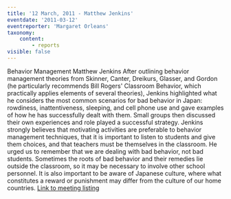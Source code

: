 ```yaml
---
title: '12 March, 2011 - Matthew Jenkins'
eventdate: '2011-03-12'
eventreporter: 'Margaret Orleans'
taxonomy:
    content:
        - reports
visible: false
---
```


Behavior Management
Matthew Jenkins
After outlining behavior management theories from Skinner, Canter, Dreikurs, Glasser, and Gordon (he particularly recommends Bill Rogers' Classroom Behavior, which practically applies elements of several theories), Jenkins highlighted what he considers the most common scenarios for bad behavior in Japan: rowdiness, inattentiveness, sleeping, and cell phone use and gave examples of how he has successfully dealt with them. Small groups then discussed their own experiences and role played a successful strategy.
Jenkins strongly believes that motivating activities are preferable to behavior management techniques, that it is important to listen to students and give them choices, and that teachers must be themselves in the classroom. He urged us to remember that we are dealing with bad behavior, not bad students. Sometimes the roots of bad behavior and their remedies lie outside the classroom, so it may be necessary to involve other school personnel. It is also important to be aware of Japanese culture, where what constitutes a reward or punishment may differ from the culture of our home countries.
<a href="../schedule/2011/march/12">Link to meeting listing</a>
